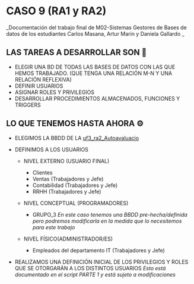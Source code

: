 # CASO 9 (RA1 y RA2)

_Documentación del trabajo final de M02-Sistemas Gestores de Bases de datos de los estudiantes Carlos Masana, Artur Marin y Daniela Gallardo _

## LAS TAREAS A DESARROLLAR SON 📌

* ELEGIR UNA BD DE TODAS LAS BASES DE DATOS CON LAS QUE HEMOS TRABAJADO. (QUE TENGA UNA RELACIÓN M-N Y UNA RELACIÓN REFLEXIVA)
* DEFINIR USUARIOS
* ASIGNAR ROLES Y PRIVILEGIOS
* DESARROLLAR PROCEDIMIENTOS ALMACENADOS, FUNCIONES Y TRIGGERS

## LO QUE TENEMOS HASTA AHORA ⚙️

* ELEGIMOS LA BBDD DE LA [uf3_ra2_Autoavaluacio](uf3_ra2_autoavaluacio_funcions_procediments.sql)

* DEFINIMOS A LOS USUARIOS
  * NIVEL EXTERNO (USUARIO FINAL)
    * Clientes
    * Ventas (Trabajadores y Jefe)
    * Contabilidad (Trabajadores y Jefe)
    * RRHH (Trabajadores y Jefe)
  
  * NIVEL CONCEPTUAL (PROGRAMADORES)
    * GRUPO_3 
    _En este caso tenemos una BBDD pre-hecha/definida pero podremos modificarla en la medida que lo necesitemos para este trabajo_
  
  * NIVEL FÍSICO(ADMINISTRADOR/ES)
    * Empleados del departamento IT  (Trabajadores y Jefe)
    
* REALIZAMOS UNA DEFINICIÓN INICIAL DE LOS PRIVILEGIOS Y ROLES QUE SE OTORGARÁN A LOS DISTINTOS USUARIOS
_Esto está documentado en el script PARTE 1 y está sujeto a modificaciones_


